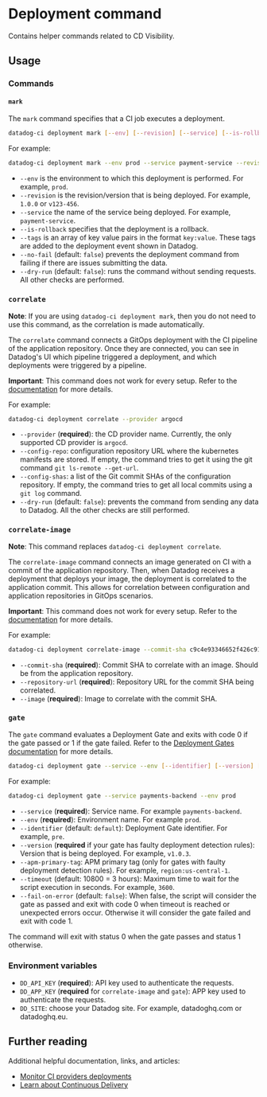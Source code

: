 # Deployment command

Contains helper commands related to CD Visibility.

## Usage

### Commands

#### `mark`

The `mark` command specifies that a CI job executes a deployment.

```bash
datadog-ci deployment mark [--env] [--revision] [--service] [--is-rollback] [--tags] [--no-fail]
```

For example:

```bash
datadog-ci deployment mark --env prod --service payment-service --revision v1.1.0 --tags team:backend --no-fail
```

- `--env` is the environment to which this deployment is performed. For example, `prod`.
- `--revision` is the revision/version that is being deployed. For example, `1.0.0` or `v123-456`.
- `--service` the name of the service being deployed. For example, `payment-service`.
- `--is-rollback` specifies that the deployment is a rollback.
- `--tags` is an array of key value pairs in the format `key:value`. These tags are added to the deployment event shown in Datadog.
- `--no-fail` (default: `false`) prevents the deployment command from failing if there are issues submitting the data.
- `--dry-run` (default: `false`): runs the command without sending requests. All other checks are performed.

### `correlate`

**Note**: If you are using `datadog-ci deployment mark`, then you do not need to use this command, as the correlation is made automatically.

The `correlate` command connects a GitOps deployment with the CI pipeline of the application repository. Once they are connected, you can see in Datadog's UI which pipeline
triggered a deployment, and which deployments were triggered by a pipeline.

**Important**: This command does not work for every setup. Refer to the [documentation][3] for more details.

For example:

```bash
datadog-ci deployment correlate --provider argocd
```

- `--provider` (**required**): the CD provider name. Currently, the only supported CD provider is `argocd`.
- `--config-repo`: configuration repository URL where the kubernetes manifests are stored. If empty, the command tries to get it using the git command `git ls-remote --get-url`.
- `--config-shas`: a list of the Git commit SHAs of the configuration repository. If empty, the command tries to get all local commits using a `git log` command.
- `--dry-run` (default: `false`): prevents the command from sending any data to Datadog. All the other checks are still performed.

### `correlate-image`

**Note**: This command replaces `datadog-ci deployment correlate`.

The `correlate-image` command connects an image generated on CI with a commit of the application repository. Then, when Datadog receives a deployment that deploys your image,
the deployment is correlated to the application commit. This allows for correlation between configuration and application repositories in GitOps scenarios.

**Important**: This command does not work for every setup. Refer to the [documentation][3] for more details.

For example:

```bash
datadog-ci deployment correlate-image --commit-sha c9c4e93346652f426c91a2c41364679698bc492f --repository-url https://github.com/DataDog/datadog-ci --image datadog-ci:sha@038d890a9c01bc90a634fafedbd1c2fcd05cd95f
```

- `--commit-sha` (**required**): Commit SHA to correlate with an image. Should be from the application repository.
- `--repository-url` (**required**): Repository URL for the commit SHA being correlated.
- `--image` (**required**): Image to correlate with the commit SHA.

### `gate`

The `gate` command evaluates a Deployment Gate and exits with code 0 if the gate passed or 1 if the gate failed. Refer to the [Deployment Gates documentation][4] for more details.

```bash
datadog-ci deployment gate --service --env [--identifier] [--version] [--apm-primary-tag] [--timeout] [--fail-on-error]
```

For example:

```bash
datadog-ci deployment gate --service payments-backend --env prod
```

- `--service` (**required**): Service name. For example `payments-backend`.
- `--env` (**required**): Environment name. For example `prod`.
- `--identifier` (default: `default`): Deployment Gate identifier. For example, `pre`.
- `--version` (**required** if your gate has faulty deployment detection rules): Version that is being deployed. For example, `v1.0.3`.
- `--apm-primary-tag`: APM primary tag (only for gates with faulty deployment detection rules). For example, `region:us-central-1`.
- `--timeout` (default: 10800 = 3 hours): Maximum time to wait for the script execution in seconds. For example, `3600`.
- `--fail-on-error` (default: `false`): When false, the script will consider the gate as passed and exit with code 0 when timeout is reached or unexpected errors occur. Otherwise it will consider the gate failed and exit with code 1.

The command will exit with status 0 when the gate passes and status 1 otherwise.

### Environment variables

- `DD_API_KEY` (**required**): API key used to authenticate the requests.
- `DD_APP_KEY` (**required** for `correlate-image` and `gate`): APP key used to authenticate the requests.
- `DD_SITE`: choose your Datadog site. For example, datadoghq.com or datadoghq.eu.

## Further reading

Additional helpful documentation, links, and articles:

- [Monitor CI providers deployments][1]
- [Learn about Continuous Delivery][2]

[1]: https://docs.datadoghq.com/continuous_delivery/deployments/ciproviders
[2]: https://docs.datadoghq.com/continuous_delivery/
[3]: https://docs.datadoghq.com/continuous_delivery/deployments/argocd#correlate-deployments-with-ci-pipelines
[4]: https://docs.datadoghq.com/deployment_gates/
